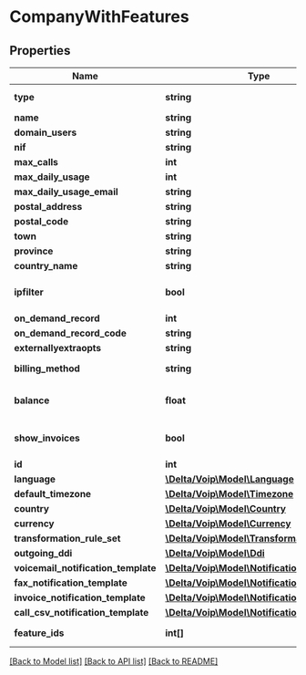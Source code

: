 # CompanyWithFeatures

## Properties
Name | Type | Description | Notes
------------ | ------------- | ------------- | -------------
**type** | **string** |  | [default to 'vpbx']
**name** | **string** |  | 
**domain_users** | **string** |  | [optional] 
**nif** | **string** |  | 
**max_calls** | **int** |  | 
**max_daily_usage** | **int** |  | 
**max_daily_usage_email** | **string** |  | [optional] 
**postal_address** | **string** |  | 
**postal_code** | **string** |  | 
**town** | **string** |  | 
**province** | **string** |  | 
**country_name** | **string** |  | 
**ipfilter** | **bool** |  | [optional] [default to false]
**on_demand_record** | **int** |  | [optional] 
**on_demand_record_code** | **string** |  | [optional] 
**externallyextraopts** | **string** |  | [optional] 
**billing_method** | **string** |  | [default to 'postpaid']
**balance** | **float** |  | [optional] [default to 0.0]
**show_invoices** | **bool** |  | [optional] [default to false]
**id** | **int** |  | [optional] 
**language** | [**\Delta/Voip\Model\Language**](Language.md) |  | [optional] 
**default_timezone** | [**\Delta/Voip\Model\Timezone**](Timezone.md) |  | [optional] 
**country** | [**\Delta/Voip\Model\Country**](Country.md) |  | 
**currency** | [**\Delta/Voip\Model\Currency**](Currency.md) |  | [optional] 
**transformation_rule_set** | [**\Delta/Voip\Model\TransformationRuleSet**](TransformationRuleSet.md) |  | 
**outgoing_ddi** | [**\Delta/Voip\Model\Ddi**](Ddi.md) |  | [optional] 
**voicemail_notification_template** | [**\Delta/Voip\Model\NotificationTemplate**](NotificationTemplate.md) |  | [optional] 
**fax_notification_template** | [**\Delta/Voip\Model\NotificationTemplate**](NotificationTemplate.md) |  | [optional] 
**invoice_notification_template** | [**\Delta/Voip\Model\NotificationTemplate**](NotificationTemplate.md) |  | [optional] 
**call_csv_notification_template** | [**\Delta/Voip\Model\NotificationTemplate**](NotificationTemplate.md) |  | [optional] 
**feature_ids** | **int[]** | Active feature ids | [optional] 

[[Back to Model list]](../README.md#documentation-for-models) [[Back to API list]](../README.md#documentation-for-api-endpoints) [[Back to README]](../README.md)


